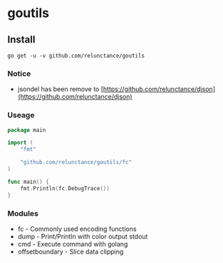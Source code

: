 # goutils


## Install 
```shell
go get -u -v github.com/relunctance/goutils
```


### Notice 
- jsondel has been remove to [https://github.com/relunctance/djson](https://github.com/relunctance/djson)

### Useage 
```go
package main

import (
    "fmt"

    "github.com/relunctance/goutils/fc"
)

func main() {
    fmt.Println(fc.DebugTrace())
}
```

### Modules

* fc  - Commonly used encoding functions
* dump - Print/Println with color output stdout
* cmd - Execute command with golang 
* offsetboundary - Slice data clipping 


